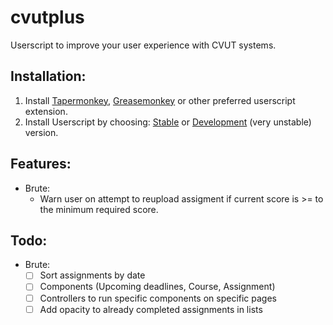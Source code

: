 
# cvutplus

Userscript to improve your user experience with CVUT systems.


## Installation:

1. Install [Tapermonkey](https://www.tampermonkey.net/), [Greasemonkey](https://www.greasespot.net/) or other preferred userscript extension.
2. Install Userscript by choosing: [Stable](https://github.com/QuentinCaffeino/cvutplus/raw/master/dist/cvutplus.user.js) or [Development](https://github.com/QuentinCaffeino/cvutplus/raw/develop/dist/cvutplus.user.js) (very unstable) version.


## Features:

- Brute:
  - Warn user on attempt to reupload assigment if current score is >= to the minimum required score.


## Todo:

- Brute:
  - [ ] Sort assignments by date
  - [ ] Components (Upcoming deadlines, Course, Assignment)
  - [ ] Controllers to run specific components on specific pages
  - [ ] Add opacity to already completed assignments in lists
